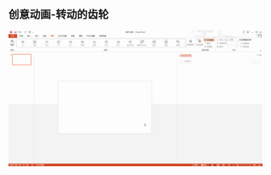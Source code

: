 ## 创意动画-转动的齿轮

![创意动画1](https://raw.githubusercontent.com/huxiaoning/img/master/20201209234805.gif)

